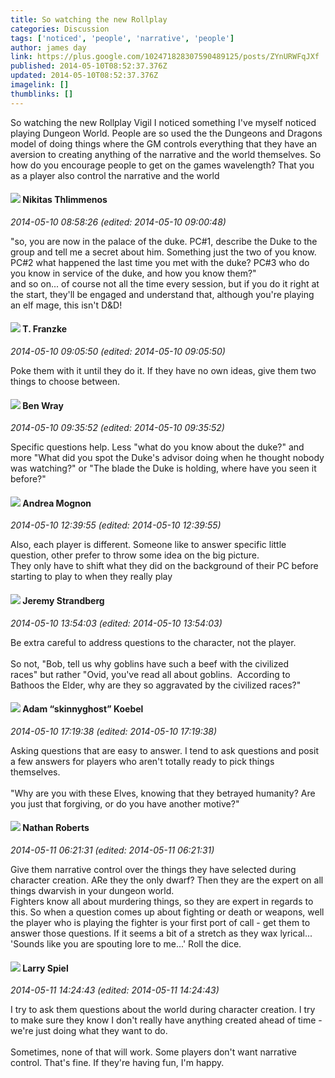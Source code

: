 ```yaml
---
title: So watching the new Rollplay
categories: Discussion
tags: ['noticed', 'people', 'narrative', 'people']
author: james day
link: https://plus.google.com/102471828307590489125/posts/ZYnURWFqJXf
published: 2014-05-10T08:52:37.376Z
updated: 2014-05-10T08:52:37.376Z
imagelink: []
thumblinks: []
---
```


So watching the new Rollplay Vigil I noticed something I&#39;ve myself noticed playing Dungeon World. People are so used the the Dungeons and Dragons model of doing things where the GM controls everything that they have an aversion to creating anything of the narrative and the world themselves. So how do you encourage people to get on the games wavelength? That you as a player also control the narrative and the world
<div id='comment z13fjltj2yzhhzmy204ci3jzusnajbeyzfs'>
  <h4><img src='{{site.baseurl}}//images/avatars/103447617849846007337_photo.jpg'> Nikitas Thlimmenos</h4>
      <p><cite>2014-05-10 08:58:26 (edited: 2014-05-10 09:00:48)</cite></p>
        <p>&quot;so, you are now in the palace of the duke. PC#1, describe the Duke to the group and tell me a secret about him. Something just the two of you know. PC#2 what happened the last time you met with the duke? PC#3 who do you know in service of the duke, and how you know them?&quot;<br />and so on... of course not all the time every session, but if you do it right at the start, they&#39;ll be engaged and understand that, although you&#39;re playing an elf mage, this isn&#39;t D&amp;D!</p>
</div>
        

<div id='comment z13fjltj2yzhhzmy204ci3jzusnajbeyzfs'>
  <h4><img src='{{site.baseurl}}//images/avatars/110330901807759406775_photo.jpg'> T. Franzke</h4>
      <p><cite>2014-05-10 09:05:50 (edited: 2014-05-10 09:05:50)</cite></p>
        <p>Poke them with it until they do it. If they have no own ideas, give them two things to choose between.</p>
</div>
        

<div id='comment z13fjltj2yzhhzmy204ci3jzusnajbeyzfs'>
  <h4><img src='{{site.baseurl}}//images/avatars/117478240607286855024_photo.jpg'> Ben Wray</h4>
      <p><cite>2014-05-10 09:35:52 (edited: 2014-05-10 09:35:52)</cite></p>
        <p>Specific questions help. Less &quot;what do you know about the duke?&quot; and more &quot;What did you spot the Duke&#39;s advisor doing when he thought nobody was watching?&quot; or &quot;The blade the Duke is holding, where have you seen it before?&quot;</p>
</div>
        

<div id='comment z13fjltj2yzhhzmy204ci3jzusnajbeyzfs'>
  <h4><img src='{{site.baseurl}}//images/avatars/109290298379581307777_photo.jpg'> Andrea Mognon</h4>
      <p><cite>2014-05-10 12:39:55 (edited: 2014-05-10 12:39:55)</cite></p>
        <p>Also, each player is different. Someone like to answer specific little question, other prefer to throw some idea on the big picture.<br />They only have to shift what they did on the background of their PC before starting to play to when they really play</p>
</div>
        

<div id='comment z13fjltj2yzhhzmy204ci3jzusnajbeyzfs'>
  <h4><img src='{{site.baseurl}}//images/avatars/102595580176380683252_photo.jpg'> Jeremy Strandberg</h4>
      <p><cite>2014-05-10 13:54:03 (edited: 2014-05-10 13:54:03)</cite></p>
        <p>Be extra careful to address questions to the character, not the player. <br /><br />So not, &quot;Bob, tell us why goblins have such a beef with the civilized races&quot; but rather &quot;Ovid, you&#39;ve read all about goblins.  According to Bathoos the Elder, why are they so aggravated by the civilized races?&quot; </p>
</div>
        

<div id='comment z13fjltj2yzhhzmy204ci3jzusnajbeyzfs'>
  <h4><img src='{{site.baseurl}}//images/avatars/112484087750169360510_photo.jpg'> Adam “skinnyghost” Koebel</h4>
      <p><cite>2014-05-10 17:19:38 (edited: 2014-05-10 17:19:38)</cite></p>
        <p>Asking questions that are easy to answer. I tend to ask questions and posit a few answers for players who aren&#39;t totally ready to pick things themselves.<br /><br />&quot;Why are you with these Elves, knowing that they betrayed humanity? Are you just that forgiving, or do you have another motive?&quot;</p>
</div>
        

<div id='comment z13fjltj2yzhhzmy204ci3jzusnajbeyzfs'>
  <h4><img src='{{site.baseurl}}//images/avatars/117646243340764868749_photo.jpg'> Nathan Roberts</h4>
      <p><cite>2014-05-11 06:21:31 (edited: 2014-05-11 06:21:31)</cite></p>
        <p>Give them narrative control over the things they have selected during character creation. ARe they the only dwarf? Then they are the expert on all things dwarvish in your dungeon world.<br />Fighters know all about murdering things, so they are expert in regards to this. So when a question comes up about fighting or death or weapons, well the player who is playing the fighter is your first port of call - get them to answer those questions. If it seems a bit of a stretch as they wax lyrical... &#39;Sounds like you are spouting lore to me...&#39; Roll the dice.</p>
</div>
        

<div id='comment z13fjltj2yzhhzmy204ci3jzusnajbeyzfs'>
  <h4><img src='{{site.baseurl}}//images/avatars/100147296818432808203_photo.jpg'> Larry Spiel</h4>
      <p><cite>2014-05-11 14:24:43 (edited: 2014-05-11 14:24:43)</cite></p>
        <p>I try to ask them questions about the world during character creation. I try to make sure they know I don&#39;t really have anything created ahead of time - we&#39;re just doing what they want to do. <br /><br />Sometimes, none of that will work. Some players don&#39;t want narrative control. That&#39;s fine. If they&#39;re having fun, I&#39;m happy.</p>
</div>
        